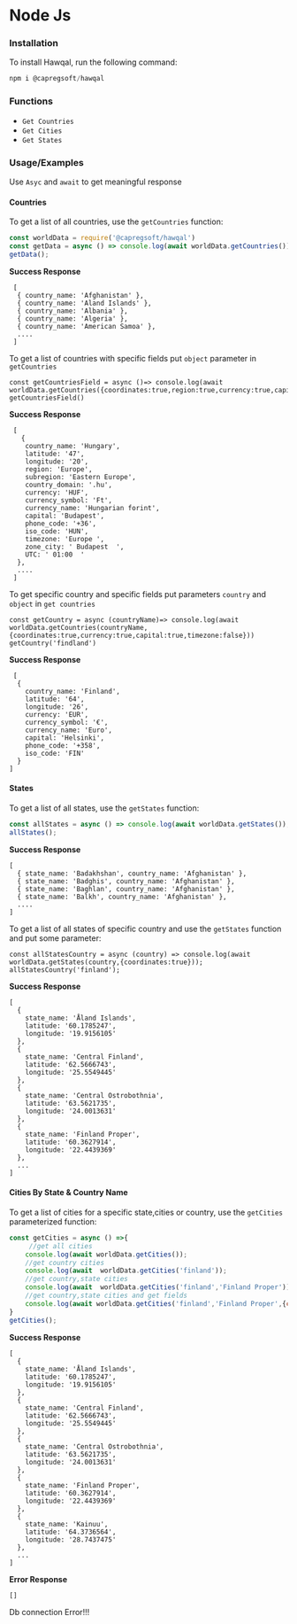 # Node Js

### Installation

To install Hawqal, run the following command:

```js
npm i @capregsoft/hawqal
```

### Functions

- `Get Countries`
- `Get Cities`
- `Get States`


### Usage/Examples
Use `Asyc` and `await` to get meaningful response
#### Countries


To get a list of all countries, use the `getCountries` function:

```js
const worldData = require('@capregsoft/hawqal')
const getData = async () => console.log(await worldData.getCountries());
getData();
```
 <span style="font-weight:bold;"> Success Response</span>
```
 [
  { country_name: 'Afghanistan' },
  { country_name: 'Aland Islands' },
  { country_name: 'Albania' },
  { country_name: 'Algeria' },
  { country_name: 'American Samoa' },
  ....
 ]
```
To get a list of countries with specific fields put `object` parameter in `getCountries`
```country filter fields
const getCountriesField = async ()=> console.log(await worldData.getCountries({coordinates:true,region:true,currency:true,capital:true,timezone:true}))
getCountriesField()
```
<span style="font-weight:bold;"> Success Response</span>
```
 [
   {
    country_name: 'Hungary',
    latitude: '47',
    longitude: '20',
    region: 'Europe',
    subregion: 'Eastern Europe',
    country_domain: '.hu',
    currency: 'HUF',
    currency_symbol: 'Ft',
    currency_name: 'Hungarian forint',
    capital: 'Budapest',
    phone_code: '+36',
    iso_code: 'HUN',
    timezone: 'Europe ',
    zone_city: ' Budapest  ',
    UTC: ' 01:00  '
  },
  ....
 ]
```
To get specific country and specific fields put parameters `country` and `object` in `get countries` 
```specific country & filter fields
const getCountry = async (countryName)=> console.log(await worldData.getCountries(countryName,{coordinates:true,currency:true,capital:true,timezone:false}))
getCountry('findland')
```
<span style="font-weight:bold;"> Success Response</span>
```
 [
  {
    country_name: 'Finland',
    latitude: '64',
    longitude: '26',
    currency: 'EUR',
    currency_symbol: '€',
    currency_name: 'Euro',
    capital: 'Helsinki',
    phone_code: '+358',
    iso_code: 'FIN'
  }
]
```

#### States

To get a list of all states, use the `getStates` function:

```js
const allStates = async () => console.log(await worldData.getStates());
allStates();
```
 <span style="font-weight:bold;"> Success Response</span>
```
[
  { state_name: 'Badakhshan', country_name: 'Afghanistan' },
  { state_name: 'Badghis', country_name: 'Afghanistan' },
  { state_name: 'Baghlan', country_name: 'Afghanistan' },
  { state_name: 'Balkh', country_name: 'Afghanistan' },
  ....
]
```

To get a list of all states of specific country and  use the `getStates` function and put some parameter:

```get states by country name
const allStatesCountry = async (country) => console.log(await worldData.getStates(country,{coordinates:true}));
allStatesCountry('finland');
```
 <span style="font-weight:bold;"> Success Response</span>
```
[
  {
    state_name: 'Åland Islands',
    latitude: '60.1785247',
    longitude: '19.9156105'
  },
  {
    state_name: 'Central Finland',
    latitude: '62.5666743',
    longitude: '25.5549445'
  },
  {
    state_name: 'Central Ostrobothnia',
    latitude: '63.5621735',
    longitude: '24.0013631'
  },
  {
    state_name: 'Finland Proper',
    latitude: '60.3627914',
    longitude: '22.4439369'
  },
  ...
]
```


#### Cities By State & Country Name

To get a list of cities for a specific state,cities or country, use the `getCities` parameterized function:

```js
const getCities = async () =>{
     //get all cities
    console.log(await worldData.getCities());
    //get country cities
    console.log(await  worldData.getCities('finland'));
    //get country,state cities
    console.log(await  worldData.getCities('finland','Finland Proper'));
    //get country,state cities and get fields
    console.log(await worldData.getCities('finland','Finland Proper',{coordinates:true}));
}
getCities();
```
 <span style="font-weight:bold;"> Success Response</span>
```
[
  {
    state_name: 'Åland Islands',
    latitude: '60.1785247',
    longitude: '19.9156105'
  },
  {
    state_name: 'Central Finland',
    latitude: '62.5666743',
    longitude: '25.5549445'
  },
  {
    state_name: 'Central Ostrobothnia',
    latitude: '63.5621735',
    longitude: '24.0013631'
  },
  {
    state_name: 'Finland Proper',
    latitude: '60.3627914',
    longitude: '22.4439369'
  },
  {
    state_name: 'Kainuu',
    latitude: '64.3736564',
    longitude: '28.7437475'
  },
  ...
]
```

 <span style="font-weight:bold;"> Error Response</span>
```js
[]
```
Db connection Error!!!
